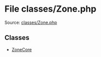 File classes/Zone.php
=========

Source: [classes/Zone.php](https://github.com/PrestaShop/PrestaShop/blob/1.5.0.17/classes/Zone.php)


Classes
-------

* [ZoneCore](class.ZoneCore.md)

